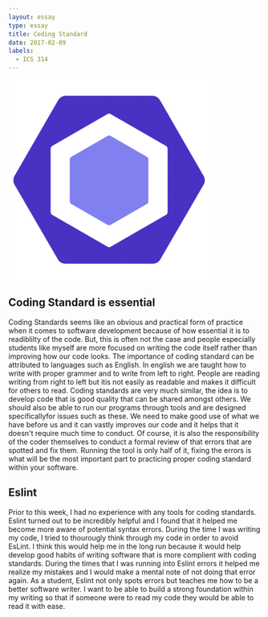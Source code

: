 ```yaml
---
layout: essay
type: essay
title: Coding Standard
date: 2017-02-09
labels:
  - ICS 314
---
```


<img class="ui tiny right spaced image" src="../images/eslint.png">

## Coding Standard is essential

  Coding Standards seems like an obvious and practical form of practice when it comes to software development because of how essential it 
is to readiblilty of the code. But, this is often not the case and people especially students like myself are more focused on writing the 
code itself rather than improving how our code looks. The importance of coding standard can be attributed to languages such as English. In
english we are taught how to write with proper grammer and to write from left to right. People are reading writing from right to left but itis not easily as readable and makes it difficult for others to read. Coding standards are very much similar, the idea is to develop code
that is good quality that can be shared amongst others. We should also be able to run our programs through tools and are designed specificallyfor issues such as these. We need to make good use of what we have before us and it can vastly improves our code and it helps that it doesn't require much time to conduct. Of course, it is also the responsibility of the coder themselves to conduct a formal review of that errors that are spotted and fix them. Running the tool is only half of it, fixing the errors is what will be the most important part to practicing proper coding standard within your software.

## Eslint

  Prior to this week, I had no experience with any tools for coding standards. Eslint turned out to be incredibly helpful and I found
that it helped me become more aware of potential syntax errors. During the time I was writing my code, I tried to thourougly think
through my code in order to avoid EsLint. I think this would help me in the long run because it would help develop good habits of writing
software that is more complient with coding standards. During the times that I was running into Eslint errors it helped me realize my
mistakes and I would make a mental note of not doing that error again. As a student, Eslint not only spots errors but teaches me
how to be a better software writer. I want to be able to build a strong foundation within my writing so that if someone were to read my 
code they would be able to read it with ease.
